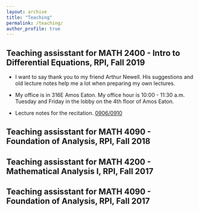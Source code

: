 ```yaml
---
layout: archive
title: "Teaching"
permalink: /teaching/
author_profile: true
---
```


Teaching assisstant for MATH 2400 - Intro to Differential Equations, RPI, Fall 2019
------------
- I want to say thank you to my friend Arthur Newell. His suggestions and old lecture notes help me a lot when preparing my own lectures.

- My office is in 316E Amos Eaton. My office hour is 10:00 - 11:30 a.m. Tuesday and Friday in the lobby on the 4th floor of Amos Eaton.

- Lecture notes for the recitation.  [0906/0910](https://zhichaopengmath.github.io/files/ta/notes0906.pdf)

Teaching assisstant for MATH 4090 - Foundation of Analysis, RPI, Fall 2018
---------

Teaching assisstant for MATH 4200 - Mathematical Analysis I, RPI, Fall 2017
---------

Teaching assisstant for MATH 4090 - Foundation of Analysis, RPI, Fall 2017
----------





